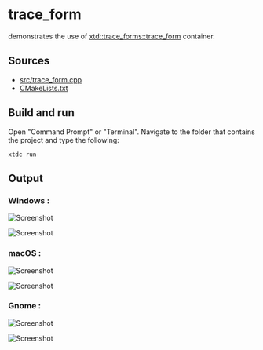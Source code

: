 # trace_form

demonstrates the use of [xtd::trace_forms::trace_form](https://gammasoft71.github.io/xtd/reference_guides/latest/classxtd_1_1forms_1_1trace__form.html) container.

## Sources

* [src/trace_form.cpp](src/trace_form.cpp)
* [CMakeLists.txt](CMakeLists.txt)

## Build and run

Open "Command Prompt" or "Terminal". Navigate to the folder that contains the project and type the following:

```shell
xtdc run
```

## Output

### Windows :

![Screenshot](../../../../docs/pictures/examples/trace_form_w.png)

![Screenshot](../../../../docs/pictures/examples/trace_form_wd.png)

### macOS :

![Screenshot](../../../../docs/pictures/examples/trace_form_m.png)

![Screenshot](../../../../docs/pictures/examples/trace_form_md.png)

### Gnome :

![Screenshot](../../../../docs/pictures/examples/trace_form_g.png)

![Screenshot](../../../../docs/pictures/examples/trace_form_gd.png)
